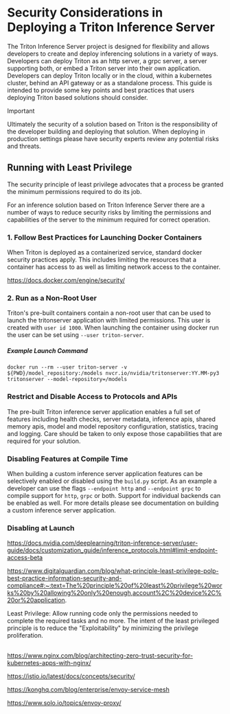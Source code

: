 <!--
# Copyright (c) 2020-2023, NVIDIA CORPORATION & AFFILIATES. All rights reserved.
#
# Redistribution and use in source and binary forms, with or without
# modification, are permitted provided that the following conditions
# are met:
#  * Redistributions of source code must retain the above copyright
#    notice, this list of conditions and the following disclaimer.
#  * Redistributions in binary form must reproduce the above copyright
#    notice, this list of conditions and the following disclaimer in the
#    documentation and/or other materials provided with the distribution.
#  * Neither the name of NVIDIA CORPORATION nor the names of its
#    contributors may be used to endorse or promote products derived
#    from this software without specific prior written permission.
#
# THIS SOFTWARE IS PROVIDED BY THE COPYRIGHT HOLDERS ``AS IS'' AND ANY
# EXPRESS OR IMPLIED WARRANTIES, INCLUDING, BUT NOT LIMITED TO, THE
# IMPLIED WARRANTIES OF MERCHANTABILITY AND FITNESS FOR A PARTICULAR
# PURPOSE ARE DISCLAIMED.  IN NO EVENT SHALL THE COPYRIGHT OWNER OR
# CONTRIBUTORS BE LIABLE FOR ANY DIRECT, INDIRECT, INCIDENTAL, SPECIAL,
# EXEMPLARY, OR CONSEQUENTIAL DAMAGES (INCLUDING, BUT NOT LIMITED TO,
# PROCUREMENT OF SUBSTITUTE GOODS OR SERVICES; LOSS OF USE, DATA, OR
# PROFITS; OR BUSINESS INTERRUPTION) HOWEVER CAUSED AND ON ANY THEORY
# OF LIABILITY, WHETHER IN CONTRACT, STRICT LIABILITY, OR TORT
# (INCLUDING NEGLIGENCE OR OTHERWISE) ARISING IN ANY WAY OUT OF THE USE
# OF THIS SOFTWARE, EVEN IF ADVISED OF THE POSSIBILITY OF SUCH DAMAGE.
-->

# Security Considerations in Deploying a Triton Inference Server

The Triton Inference Server project is designed for flexibility and
allows developers to create and deploy inferencing solutions in a
variety of ways. Developers can deploy Triton as an http server, a
grpc server, a server supporting both, or embed a Triton server into
their own application. Developers can deploy Triton locally or in the
cloud, within a kubernetes cluster, behind an API gateway or as a
standalone process.  This guide is intended to provide some key points
and best practices that users deploying Triton based solutions should
consider.

> [!IMPORTANT]
> Ultimately the security of a solution based on Triton
> is the responsibility of the developer building and deploying that
> solution. When deploying in production settings please have security
> experts review any potential risks and threats.

## Running with Least Privilege

The security principle of least privilege advocates that a process be
granted the minimum permissions required to do its job.

For an inference solution based on Triton Inference Server there are a
number of ways to reduce security risks by limiting the permissions
and capabilities of the server to the minimum required for correct
operation.

### 1. Follow Best Practices for Launching Docker Containers

When Triton is deployed as a containerized service, standard docker
security practices apply. This includes limiting the resources that a
container has access to as well as limiting network access to the
container.

https://docs.docker.com/engine/security/

### 2. Run as a Non-Root User

Triton's pre-built containers contain a non-root user that can be used
to launch the tritonserver application with limited permissions. This
user is created with `user id 1000`. When launching the container
using docker run the user can be set using `--user triton-server`.

##### Example Launch Command

```
docker run --rm --user triton-server -v ${PWD}/model_repository:/models nvcr.io/nvidia/tritonserver:YY.MM-py3 tritonserver --model-repository=/models
```

### Restrict and Disable Access to Protocols and APIs

The pre-built Triton inference server application enables a full set
of features including health checks, server metadata, inference apis,
shared memory apis, model and model repository configuration,
statistics, tracing and logging. Care should be taken to only expose
those capabilities that are required for your solution.

### Disabling Features at Compile Time

When building a custom inference server application features can be
selectively enabled or disabled using the `build.py` script. As an
example a developer can use the flags `--endpoint http` and
`--endpoint grpc` to compile support for `http`, `grpc` or
both. Support for individual backends can be enabled as well. For more
details please see documentation on building a custom inference server
application.

### Disabling at Launch




https://docs.nvidia.com/deeplearning/triton-inference-server/user-guide/docs/customization_guide/inference_protocols.html#limit-endpoint-access-beta




https://www.digitalguardian.com/blog/what-principle-least-privilege-polp-best-practice-information-security-and-compliance#:~:text=The%20principle%20of%20least%20privilege%20works%20by%20allowing%20only%20enough,account%2C%20device%2C%20or%20application.



Least Privilege: Allow running code only the permissions needed to
complete the required tasks and no more. The intent of the least
privileged principle is to reduce the "Exploitability" by minimizing
the privilege proliferation.

##

##

##



https://www.nginx.com/blog/architecting-zero-trust-security-for-kubernetes-apps-with-nginx/


https://istio.io/latest/docs/concepts/security/

https://konghq.com/blog/enterprise/envoy-service-mesh

https://www.solo.io/topics/envoy-proxy/

